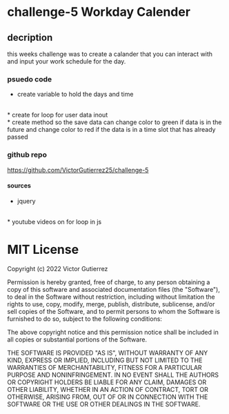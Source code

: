 # challenge-5 Workday Calender

## decription
this weeks challenge was to create a calander that you can interact with and input your work schedule for the day.

### psuedo code

* create variable to hold the days and time
<br>
* create for loop for user data inout
<br>
* create method so the save data can change color to green if data is in the future and change color to red if the data is in a time slot that has already passed


### github repo
https://github.com/VictorGutierrez25/challenge-5

#### sources
* jquery
<br>
* youtube videos on for loop in js


# MIT License

Copyright (c) 2022 Victor Gutierrez

Permission is hereby granted, free of charge, to any person obtaining a copy
of this software and associated documentation files (the "Software"), to deal
in the Software without restriction, including without limitation the rights
to use, copy, modify, merge, publish, distribute, sublicense, and/or sell
copies of the Software, and to permit persons to whom the Software is
furnished to do so, subject to the following conditions:

The above copyright notice and this permission notice shall be included in all
copies or substantial portions of the Software.

THE SOFTWARE IS PROVIDED "AS IS", WITHOUT WARRANTY OF ANY KIND, EXPRESS OR
IMPLIED, INCLUDING BUT NOT LIMITED TO THE WARRANTIES OF MERCHANTABILITY,
FITNESS FOR A PARTICULAR PURPOSE AND NONINFRINGEMENT. IN NO EVENT SHALL THE
AUTHORS OR COPYRIGHT HOLDERS BE LIABLE FOR ANY CLAIM, DAMAGES OR OTHER
LIABILITY, WHETHER IN AN ACTION OF CONTRACT, TORT OR OTHERWISE, ARISING FROM,
OUT OF OR IN CONNECTION WITH THE SOFTWARE OR THE USE OR OTHER DEALINGS IN THE
SOFTWARE.